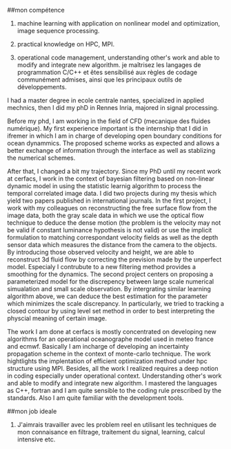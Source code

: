 ##mon compétence 

1. machine learning with application on nonlinear model and optimization, image sequence processing.

2. practical knowledge on HPC, MPI.

3. operational code management, understanding other's work and able to modify and integrate new algorithm. je maîtrisez les langages de programmation C/C++ et êtes sensibilisé aux règles de codage communément admises, ainsi que les principaux outils de développements.

I had a master degree in ecole centrale nantes, specialized in applied mechnics, then I did my phD in Rennes Inria, majored in signal processing.

Before my phd, I am working in the field of CFD (mecanique des fluides numérique). My first experience important is the internship that I did in ifremer in which I am in charge of developing open boundary conditions for ocean dynammics. The proposed scheme works as expected and allows a better exchange of information through the interface as well as stablizing the numerical schemes. 

After that, I changed a bit my trajectory. Since my PhD until my recent work at cerfacs, I work in the context of bayesian filtering based on non-linear dynamic model in using the statistic learnig algorithm to process the temporal correlated image data. I did two projects during my thesis which yield two papers published in international journals. In the first project, I work with my colleagues on reconstructing the free surface flow from the image data, both the gray scale data in which we use the optical flow technique to deduce the dense motion (the problem is the velocity may not be valid if constant luminance hypothesis is not valid) or use the implicit formulation to matching correspondant velocity fields as well as the depth sensor data which measures the distance from the camera to the objects. By introducing those observed velocity and height, we are able to reconstruct 3d fluid flow by correcting the prevision made by the unperfect model. Especialy I contrubute to a new filtering method provides a smoothing for the dynamics. The second project centers on proposing a parameterized model for the discrepency between large scale numerical simualation and small scale observation. By intergrating similar learning algorithm above, we can deduce the best estimation for the parameter which minimizes the scale discrepancy. In particularly, we tried to tracking a closed contour by using level set method in order to best interpreting the physcial meaning of certain image. 

The work I am done at cerfacs is mostly concentrated on developing new algorithms for an operational oceanographe model used in meteo france and ecmwf. Basically I am incharge of developing an incertainty propagation scheme in the context of monte-carlo technique. The work hightlights the implentation of efficient optimization method under hpc structure using MPI. Besides, all the work I realized requires a deep notion in coding especially under operational context. Understanding other's work and able to modify and integrate new algorithm. I mastered the languages as C++, fortran and I am quite sensible to the coding rule prescribed by the standards. Also I am quite familiar with the development tools.

##mon job ideale

1. J'aimrais travailler avec les problem reel en utilisant les techniques de mon connaisance en filtrage, traitement du signal, learning, calcul intensive etc.